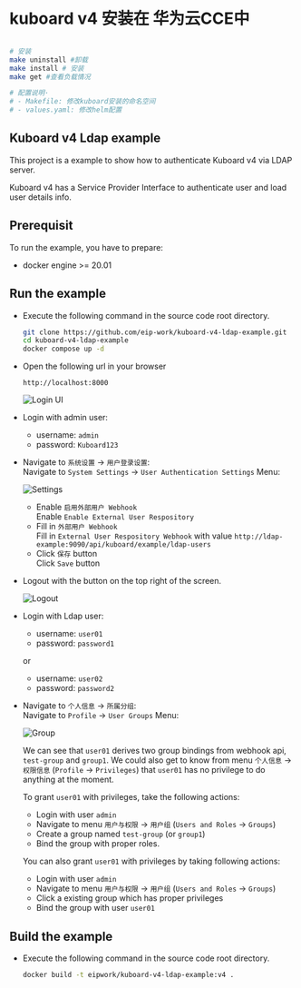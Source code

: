 
# kuboard v4 安装在 华为云CCE中
```sh

# 安装
make uninstall #卸载
make install # 安装
make get #查看负载情况

# 配置说明·
# - Makefile: 修改kuboard安装的命名空间
# - values.yaml: 修改helm配置


```

## Kuboard v4 Ldap example

This project is a example to show how to authenticate Kuboard v4 via LDAP server.

Kuboard v4 has a Service Provider Interface to authenticate user and load user details info.


## Prerequisit

To run the example, you have to prepare:
* docker engine >= 20.01


## Run the example

* Execute the following command in the source code root directory.

  ```sh
  git clone https://github.com/eip-work/kuboard-v4-ldap-example.git
  cd kuboard-v4-ldap-example
  docker compose up -d
  ```

* Open the following url in your browser

  `http://localhost:8000`

  ![Login UI](./docs/assets/kuboard_login.png)

* Login with admin user:

  * username: `admin`
  * password: `Kuboard123`

* Navigate to `系统设置` -> `用户登录设置`: <br>
  Navigate to `System Settings` -> `User Authentication Settings` Menu:

  ![Settings](./docs/assets/settings.jpg)

  * Enable `启用外部用户 Webhook`<br>
    Enable `Enable External User Respository`
  * Fill in `外部用户 Webhook`<br>
    Fill in `External User Respository Webhook`
    with value `http://ldap-example:9090/api/kuboard/example/ldap-users`
  * Click `保存` button<br>
    Click `Save` button

* Logout with the button on the top right of the screen.

  ![Logout](./docs/assets/logout.jpg)

* Login with Ldap user:

  * username: `user01`
  * password: `password1`

  or 

  * username: `user02`
  * password: `password2`

* Navigate to `个人信息` -> `所属分组`: <br>
  Navigate to `Profile` -> `User Groups` Menu:

  ![Group](./docs/assets/group.jpg)

  We can see that `user01` derives two group bindings from webhook api, `test-group` and `group1`. We could also get to know from menu `个人信息` -> `权限信息` (`Profile` -> `Privileges`) that `user01` has no privilege to do anything at the moment.

  To grant `user01` with privileges, take the following actions:
  * Login with user `admin`
  * Navigate to menu `用户与权限` -> `用户组` (`Users and Roles` -> `Groups`)
  * Create a group named `test-group` (or `group1`)
  * Bind the group with proper roles.

  You can also grant `user01` with privileges by taking following actions:
  * Login with user `admin`
  * Navigate to menu `用户与权限` -> `用户组` (`Users and Roles` -> `Groups`)
  * Click a existing group which has proper privileges
  * Bind the group with user `user01`

## Build the example

* Execute the following command in the source code root directory.

  ```sh
  docker build -t eipwork/kuboard-v4-ldap-example:v4 .
  ```
